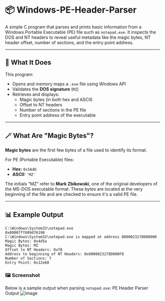 # 📦 Windows-PE-Header-Parser

A simple C program that parses and prints basic information from a Windows Portable Executable (PE) file such as `notepad.exe`. It inspects the DOS and NT headers to reveal useful metadata like the magic bytes, NT header offset, number of sections, and the entry point address.

---

## 🧠 What It Does

This program:
- Opens and memory maps a `.exe` file using Windows API
- Validates the **DOS signature** (`MZ`)
- Retrieves and displays:
  - Magic bytes (in both hex and ASCII)
  - Offset to NT headers
  - Number of sections in the PE file
  - Entry point address of the executable

---

## 🪄 What Are "Magic Bytes"?

**Magic bytes** are the first few bytes of a file used to identify its format.

For PE (Portable Executable) files:
- **Hex:** `0x5A4D`
- **ASCII:** `'MZ'`

The initials “MZ” refer to **Mark Zbikowski**, one of the original developers of the MS-DOS executable format. These bytes are located at the very beginning of the file and are checked to ensure it's a valid PE file.

---

## 📊 Example Output

```text
C:\Windows\System32\notepad.exe
0x00007ff609d76190
C:\Windows\System32\notepad.exe is mapped at address 0000023278D00000
Magic Bytes: 0x4d5a
Magic Bytes: MZ
Offset to NT Headers: 0xf8
Address to beginning of NT Headers: 0x0000023278D000F8
Number of Sections: 7
Entry Point: 0x12e60
```

### 🖼️ Screenshot
Below is a sample output when parsing `notepad.exe`: PE Header Parser Output ![image](https://github.com/user-attachments/assets/d41381f9-068f-44c6-8ae5-b05f33136084)

